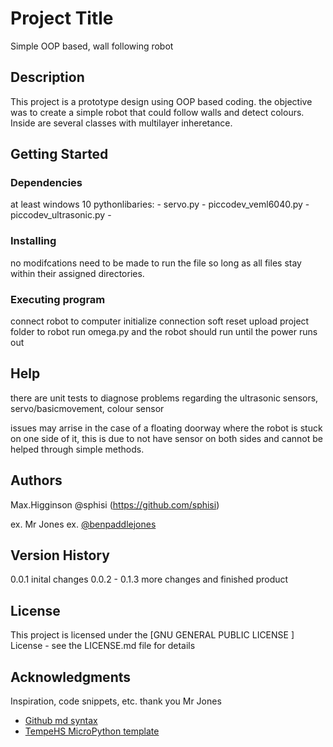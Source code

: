 # Project Title

Simple OOP based, wall following robot

## Description

This project is a prototype design using OOP based coding. the objective was to create a simple robot that could follow walls and detect colours. Inside are several classes with multilayer inheretance.

## Getting Started

### Dependencies

at least windows 10
pythonlibaries: - servo.py - piccodev_veml6040.py - piccodev_ultrasonic.py -

### Installing

no modifcations need to be made to run the file so long as all files stay within their assigned directories.

### Executing program

connect robot to computer
initialize connection
soft reset
upload project folder to robot
run omega.py
and the robot should run until the power runs out

## Help

there are unit tests to diagnose problems regarding the ultrasonic sensors, servo/basicmovement, colour sensor

issues may arrise in the case of a floating doorway where the robot is stuck on one side of it, this is due to not have sensor on both sides and cannot be helped through simple methods.

## Authors

Max.Higginson
@sphisi (https://github.com/sphisi)

ex. Mr Jones
ex. [@benpaddlejones](https://github.com/benpaddlejones)

## Version History

0.0.1
inital changes
0.0.2 - 0.1.3
more changes and finished product

## License

This project is licensed under the [GNU GENERAL PUBLIC LICENSE ] License - see the LICENSE.md file for details

## Acknowledgments

Inspiration, code snippets, etc.
thank you Mr Jones

- [Github md syntax](https://docs.github.com/en/get-started/writing-on-github/getting-started-with-writing-and-formatting-on-github/basic-writing-and-formatting-syntax)
- [TempeHS MicroPython template](https://github.com/TempeHS/TempeHS_MicroPython_DevContainer)
